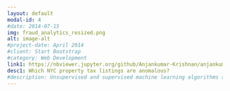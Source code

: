 ```yaml
---
layout: default
modal-id: 4
#date: 2014-07-15
img: fraud_analytics_resized.png
alt: image-alt
#project-date: April 2014
#client: Start Bootstrap
#category: Web Development
link1: https://nbviewer.jupyter.org/github/Anjankumar-Krishnan/anjankumar-krishnan.github.io/blob/main/NYC_property_tax_listings_anomaly_detection_git_publish.ipynb
desc1: Which NYC property tax listings are anomalous?
#description: Unsupervised and supervised machine learning algorithms are used o detect anomalies and fradulent transactions
---
```

